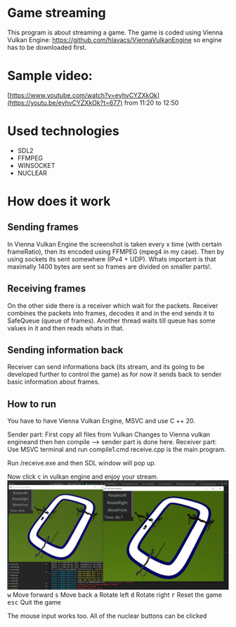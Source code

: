 # Game streaming
This program is about streaming a game.
The game is coded using Vienna Vulkan Engine: https://github.com/hlavacs/ViennaVulkanEngine
so engine has to be downloaded first.

# Sample video:
[https://www.youtube.com/watch?v=eyhvCYZXkOk](https://youtu.be/eyhvCYZXkOk?t=677)   from 11:20 to 12:50
# Used technologies
- SDL2
- FFMPEG
- WINSOCKET
- NUCLEAR
# How does it work
## Sending frames
In Vienna Vulkan Engine the screenshot is taken every x time (with certain frameRatio), then its encoded using FFMPEG (mpeg4 in my case). Then by using sockets its sent somewhere (IPv4 + UDP). Whats important is that maximally 1400 bytes are sent so frames are divided on smaller parts!.
## Receiving frames 
On the other side there is a receiver which wait for the packets. Receiver  combines the packets into frames, decodes it and in the end sends it to SafeQueue (queue of frames). Another thread waits till queue has some values in it and then reads whats in that. 

## Sending information back
Receiver can send informations back (its stream, and its going to be developed further to control the game) as for now it sends back to sender basic information about frames.


## How to run

You have to have Vienna Vulkan Engine, MSVC and use C ++ 20.

Sender part:
First copy all files from Vulkan Changes to Vienna vulkan engineand then hen compile --> sender part is done here.
Receiver part:
Use MSVC terminal and run compile1.cmd
receive.cpp is the main program.

Run /receive.exe and then  SDL window will pop up.

Now click <kbd>c</kbd> in vulkan engine and enjoy your stream.
![Stream](screen1.png)
<kbd>w</kbd> Move forward
<kbd>s</kbd> Move back
<kbd>a</kbd> Rotate left
<kbd>d</kbd> Rotate right
<kbd>r</kbd> Reset the game
<kbd>esc</kbd> Quit the game 

The mouse input works too. All of the nuclear buttons can be clicked 
